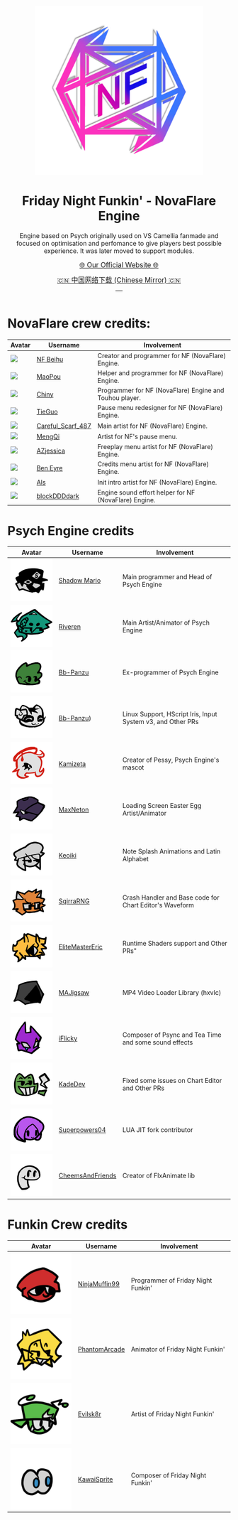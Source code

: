<div align="center">
  <img src="https://raw.githubusercontent.com/NovaFlare-Engine-Concentration/NovaFlare-Engine.github.io/refs/heads/main/images/logo2.png" width="380" alt="NovaFlare Icon"></img>
  <br/>
  <h1 align="center">Friday Night Funkin' - NovaFlare Engine</h1>
  <p align="center">Engine based on Psych originally used on VS Camellia fanmade and focused on optimisation and perfomance to give players best possible experience. It was later moved to support modules.</p>
  
  <div style="max-width: 500px; margin: 0 auto;">
    <p style="margin: 12px 0;">
      <a href="https://novaflare.top" style="font-size: 1.1em; display: block;">🌐 Our Official Website 🌐</a>
    </p>
    <p style="margin: 12px 0;">
      <a href="http://xz.novaflare.top/" style="font-size: 1.1em; display: block;">🇨🇳 中国网络下载 (Chinese Mirror) 🇨🇳</a>
    </p>
    <p style="margin: 2px 0;">
      <a href="https://novaflare.top/statistics/dashboard.php" style="font-size: 0.1em; display: block;">-------------------------</a>
    </p>
  </div>
</div>
<br />

# NovaFlare crew credits:
| Avatar | Username | Involvement |
| ------ | -------- | ----------- | 
| ![](https://avatars.githubusercontent.com/u/105789304?v=4) | [NF Beihu](https://youtube.com/@beihu235) | Creator and programmer for NF (NovaFlare) Engine.
| ![](https://avatars.githubusercontent.com/u/166735337?s=400&u=90192fb223fa071ae4cfcfec0853ea7593f9d13d&v=4) |[MaoPou](https://github.com/MaoPou) | Helper and programmer for NF (NovaFlare) Engine.
| ![](https://raw.githubusercontent.com/NovaFlare-Engine-Concentration/FNF-NovaFlare-Engine/refs/heads/main/assets/shared/images/credits/bigIcon/chiny.png) |[Chiny](https://space.bilibili.com/3493288327777064) | Programmer for NF (NovaFlare) Engine and Touhou player.
| ![](https://raw.githubusercontent.com/NovaFlare-Engine-Concentration/FNF-NovaFlare-Engine/refs/heads/main/assets/shared/images/credits/bigIcon/tieguo.png) |[TieGuo](https://b23.tv/7OVWzAO) | Pause menu redesigner for NF (NovaFlare) Engine.
| ![](https://raw.githubusercontent.com/NovaFlare-Engine-Concentration/FNF-NovaFlare-Engine/refs/heads/main/assets/shared/images/credits/bigIcon/Careful_Scarf_487.png) |[Careful_Scarf_487](https://b23.tv/DQ1a0jO) | Main artist for NF (NovaFlare) Engine.
| ![](https://raw.githubusercontent.com/NovaFlare-Engine-Concentration/FNF-NovaFlare-Engine/refs/heads/main/assets/shared/images/credits/bigIcon/mengqi.png) |[MengQi](https://space.bilibili.com/2130239542) | Artist for NF's pause menu.
| ![](https://raw.githubusercontent.com/NovaFlare-Engine-Concentration/FNF-NovaFlare-Engine/refs/heads/main/assets/shared/images/credits/bigIcon/AZjessica.png) |[AZjessica](https://www.youtube.com/@azjessica) | Freeplay menu artist for NF (NovaFlare) Engine.
| ![](https://raw.githubusercontent.com/NovaFlare-Engine-Concentration/FNF-NovaFlare-Engine/refs/heads/main/assets/shared/images/credits/bigIcon/beneyre.png) |[Ben Eyre](https://x.com/hngstngxng83905?t=GDKWYMRZsCMUMXYs0cmYrw&s=09) | Credits menu artist for NF (NovaFlare) Engine.
| ![](https://raw.githubusercontent.com/NovaFlare-Engine-Concentration/FNF-NovaFlare-Engine/refs/heads/main/assets/shared/images/credits/als.png) |[Als](https://b23.tv/mNNX8R8) | Init intro artist for NF (NovaFlare) Engine.
| ![](https://raw.githubusercontent.com/NovaFlare-Engine-Concentration/FNF-NovaFlare-Engine/refs/heads/main/assets/shared/images/credits/bigIcon/ddd.png) |[blockDDDdark](https://space.bilibili.com/401733211) | Engine sound effort helper for NF (NovaFlare) Engine.

# Psych Engine credits
| Avatar | Username | Involvement |
| ------ | -------- | ----------- |
| ![](https://raw.githubusercontent.com/ShadowMario/FNF-PsychEngine/refs/heads/main/assets/shared/images/credits/shadowmario.png) | [Shadow Mario](https://ko-fi.com/shadowmario) | Main programmer and Head of Psych Engine
| ![](https://raw.githubusercontent.com/ShadowMario/FNF-PsychEngine/refs/heads/main/assets/shared/images/credits/riveren.png) | [Riveren](https://x.com/riverennn) | Main Artist/Animator of Psych Engine
| ![](https://raw.githubusercontent.com/ShadowMario/FNF-PsychEngine/refs/heads/main/assets/shared/images/credits/bb.png) | [Bb-Panzu](https://x.com/bbsub3) | Ex-programmer of Psych Engine
| ![](https://raw.githubusercontent.com/ShadowMario/FNF-PsychEngine/refs/heads/main/assets/shared/images/credits/crowplexus.png) | [Bb-Panzu](https://twitter.com/IamMorwen)) | Linux Support, HScript Iris, Input System v3, and Other PRs
| ![](https://raw.githubusercontent.com/ShadowMario/FNF-PsychEngine/refs/heads/main/assets/shared/images/credits/kamizeta.png) | [Kamizeta](https://www.instagram.com/cewweey/) | Creator of Pessy, Psych Engine's mascot
| ![](https://raw.githubusercontent.com/ShadowMario/FNF-PsychEngine/refs/heads/main/assets/shared/images/credits/maxneton.png) | [MaxNeton](https://bsky.app/profile/maxneton.bsky.social) | Loading Screen Easter Egg Artist/Animator
| ![](https://raw.githubusercontent.com/ShadowMario/FNF-PsychEngine/refs/heads/main/assets/shared/images/credits/keoiki.png) | [Keoiki](https://x.com/Keoiki_) | Note Splash Animations and Latin Alphabet
| ![](https://raw.githubusercontent.com/ShadowMario/FNF-PsychEngine/refs/heads/main/assets/shared/images/credits/sqirra.png) | [SqirraRNG](https://x.com/gedehari) | Crash Handler and Base code for Chart Editor's Waveform
| ![](https://raw.githubusercontent.com/ShadowMario/FNF-PsychEngine/refs/heads/main/assets/shared/images/credits/mastereric.png) | [EliteMasterEric](https://x.com/EliteMasterEric) | Runtime Shaders support and Other PRs"
| ![](https://raw.githubusercontent.com/ShadowMario/FNF-PsychEngine/refs/heads/main/assets/shared/images/credits/majigsaw.png) | [MAJigsaw](https://x.com/MAJigsaw77) | MP4 Video Loader Library (hxvlc)
| ![](https://raw.githubusercontent.com/ShadowMario/FNF-PsychEngine/refs/heads/main/assets/shared/images/credits/flicky.png) | [iFlicky](https://x.com/flicky_i) | Composer of Psync and Tea Time and some sound effects
| ![](https://raw.githubusercontent.com/ShadowMario/FNF-PsychEngine/refs/heads/main/assets/shared/images/credits/kade.png) | [KadeDev](https://x.com/kade0912) | Fixed some issues on Chart Editor and Other PRs
| ![](https://raw.githubusercontent.com/ShadowMario/FNF-PsychEngine/refs/heads/main/assets/shared/images/credits/superpowers04.png) | [Superpowers04](https://x.com/superpowers04) | LUA JIT fork contributor
| ![](https://raw.githubusercontent.com/ShadowMario/FNF-PsychEngine/refs/heads/main/assets/shared/images/credits/cheems.png) | [CheemsAndFriends](https://x.com/CheemsnFriendos) | Creator of FlxAnimate lib

# Funkin Crew credits
| Avatar | Username | Involvement |
| ------ | -------- | ----------- |
| ![](https://raw.githubusercontent.com/ShadowMario/FNF-PsychEngine/refs/heads/main/assets/shared/images/credits/ninjamuffin99.png) | [NinjaMuffin99](https://x.com/ninja_muffin99) | Programmer of Friday Night Funkin'
| ![](https://raw.githubusercontent.com/ShadowMario/FNF-PsychEngine/refs/heads/main/assets/shared/images/credits/phantomarcade.png) | [PhantomArcade](https://x.com/PhantomArcade3K) | Animator of Friday Night Funkin'
| ![](https://raw.githubusercontent.com/ShadowMario/FNF-PsychEngine/refs/heads/main/assets/shared/images/credits/evilsk8r.png) | [Evilsk8r](https://x.com/evilsk8r) | Artist of Friday Night Funkin'
| ![](https://raw.githubusercontent.com/ShadowMario/FNF-PsychEngine/refs/heads/main/assets/shared/images/credits/kawaisprite.png) | [KawaiSprite](https://x.com/kawaisprite) | Composer of Friday Night Funkin'
